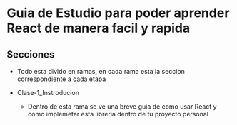 # Guia de Estudio para poder aprender React de manera facil y rapida

## Secciones 

- Todo esta divido en ramas, en cada rama esta la seccion correspondiente a cada etapa

- Clase-1_Instroducion
  - Dentro de esta rama se ve una breve guia de como usar React y como implemetar esta libreria dentro de tu proyecto personal


